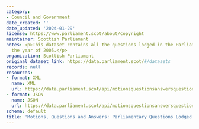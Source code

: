 ```yaml
---
category:
- Council and Government
date_created: ''
date_updated: '2024-01-29'
license: https://www.parliament.scot/about/copyright
maintainer: Scottish Parliament
notes: <p>This dataset contains all the questions lodged in the Parliament during
  the year of 2005.</p>
organization: Scottish Parliament
original_dataset_link: https://data.parliament.scot/#/datasets
records: null
resources:
- format: XML
  name: XML
  url: https://data.parliament.scot/api/motionsquestionsanswersquestions?year=2005
- format: JSON
  name: JSON
  url: https://data.parliament.scot/api/motionsquestionsanswersquestions?year=2005
schema: default
title: 'Motions, Questions and Answers: Parliamentary Questions Lodged (2005)'
---
```

